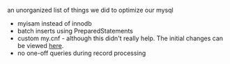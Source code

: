an unorganized list of things we did to optimize our mysql

  * myisam instead of innodb
  * batch inserts using PreparedStatements
  * custom my.cnf - although this didn't really help.  The initial changes can be viewed [here](http://code.google.com/p/xcmetadataservicestoolkit/source/diff?spec=svn1127&r=1076&format=side&path=/branches/bens_perma_branch/server-conf/my.cnf&old_path=/branches/bens_perma_branch/server-conf/my.cnf&old=1074).
  * no one-off queries during record processing